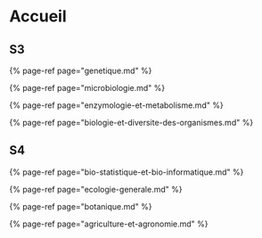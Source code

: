 # Accueil

## S3

{% page-ref page="genetique.md" %}

{% page-ref page="microbiologie.md" %}

{% page-ref page="enzymologie-et-metabolisme.md" %}

{% page-ref page="biologie-et-diversite-des-organismes.md" %}

## S4

{% page-ref page="bio-statistique-et-bio-informatique.md" %}

{% page-ref page="ecologie-generale.md" %}

{% page-ref page="botanique.md" %}

{% page-ref page="agriculture-et-agronomie.md" %}

